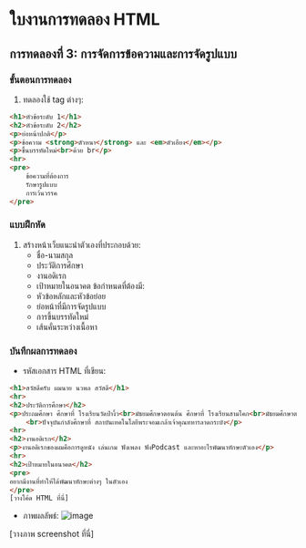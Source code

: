 # ใบงานการทดลอง HTML
 
## การทดลองที่ 3: การจัดการข้อความและการจัดรูปแบบ
### ขั้นตอนการทดลอง
1. ทดลองใช้ tag ต่างๆ:
```html
<h1>หัวข้อระดับ 1</h1>
<h2>หัวข้อระดับ 2</h2>
<p>ย่อหน้าปกติ</p>
<p>ข้อความ <strong>ตัวหนา</strong> และ <em>ตัวเอียง</em></p>
<p>ขึ้นบรรทัดใหม่<br>ด้วย br</p>
<hr>
<pre>
    ข้อความที่ต้องการ
    รักษารูปแบบ
    การเว้นวรรค
</pre>
```

### แบบฝึกหัด
1. สร้างหน้าเว็บแนะนำตัวเองที่ประกอบด้วย:
   - ชื่อ-นามสกุล
   - ประวัติการศึกษา
   - งานอดิเรก
   - เป้าหมายในอนาคต
 ข้อกำหนดที่ต้องมี:
   - หัวข้อหลักและหัวข้อย่อย
   - ย่อหน้าที่มีการจัดรูปแบบ
   - การขึ้นบรรทัดใหม่
   - เส้นคั่นระหว่างเนื้อหา
### บันทึกผลการทดลอง
- รหัสเอกสาร HTML ที่เขียน:
```html
<h1>สวัสดีครับ ผมนาย นวพล สวัสดี</h1>
<hr>
<h2>ประวัติการศึกษา</h2>
<p>ประถมศึกษา ศึกษาที่ โรงเรียนวัดป่างิ้ว<br>มัธยมศึกษาตอนต้น ศึกษาที่ โรงเรียนสามโคก<br>มัธยมศึกษาตอนปลาย ศึกษาที่ โรงเรียนสามโคก
    <br>ปัจจุบันกำลังศึกษาที่ สถาบันเทคโนโลยีพระจอมเกล้าเจ้าคุณทหารลาดกระบัง</p>
<hr>
<h2>งานอดิเรก</h2>
<p>งานอดิเรกของผมคือการดูหนัง เล่นเกม ฟังเพลง ฟังPodcast และหาอะไรพัฒนาทักษะตัวเอง</p>
<hr>
<h2>เป้าหมายในอนาคต</h2>
<pre>
อยากมีงานที่ทำให้ได้พัฒนาทักษะต่างๆ ในตัวเอง
</pre>
[วางโค้ด HTML ที่นี่]
```
- ภาพผลลัพธ์:
![image](https://github.com/user-attachments/assets/8832cdf9-8a88-46cc-9a14-746f524633bb)

[วางภาพ screenshot ที่นี่]


